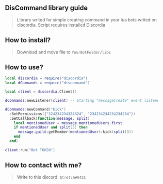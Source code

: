 ## DisCommand library guide
> Library writed for simple creating command in your lua bots writed on discordia. 
> Script requires installed Discordia
## How to install?
> Download and move file to `YourBotFolder/libs`
## How to use?
```lua 
local discordia = require("discordia")
local dCommands = require("discommand")

local client = discordia.Client()

dCommands:newListener(client) -- Starting "messageCreate" event listener.

dCommands:newCommand("kick")
  :SetPermissions({"324234234324324", "234234234234234234"})
  :SetCallback(function(message, split)
    local mentionedUser = message.mentionedUsers.first
    if mentionedUser and split[3] then
      message.guild:getMember(mentionedUser):kick(split[3])
    end
  end)
  
client:run("Bot TOKEN")
```
## How to contact with me?
> Write to this discord: `Stretch#0421`
